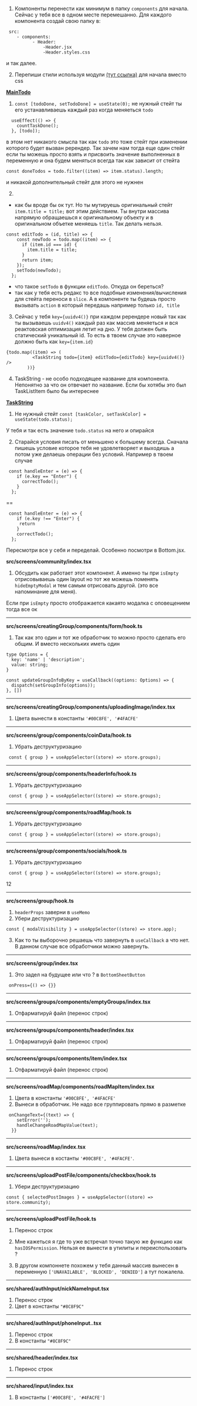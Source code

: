 1. Компоненты перенести как минимум в папку `components` для начала. Сейчас у тебя все в одном месте перемешанно. Для каждого компонента создай свою папку в:

```
 src:
	- components:
		  - Header:
			  -Header.jsx
			  -Header.styles.css
```
и так далее.

2. Перепиши стили используя модули [(тут ссылка)]("https://create-react-app.dev/docs/adding-a-css-modules-stylesheet/") для начала вместо css



**[MainTodo](https://github.com/krok-86/REDUX-TODO/blob/main/src/MainToDo.jsx)**

1. `const [todoDone, setTodoDone] = useState(0);` не нужный стейт
ты его устанавливаешь каждый раз когда меняеться `todo`
```
  useEffect(() => {
    countTaskDone();
  }, [todo]);
```
в этом нет никакого смысла так как `todo` это тоже стейт при изменении которого будет вызван ререндер. Так зачем нам тогда еще один стейт если ты можешь просто взять и присвоить значение выполненных в переменную и она будем меняться всегда так как зависит от стейта

```
const doneTodos = todo.filter((item) => item.status).length;
```

и никакой дополнительный стейт для этого не нужнен


2. 
- как бы вроде бы ок тут. Но ты мутируешь оригинальный стейт ` item.title = title;` вот этим действием. Ты внутри массива напрямую обращаешься к оригинальному объекту и в оригинальном объетке меняешь `title`. Так делать нельзя. 

```
const editTodo = (id, title) => {
    const newTodo = todo.map((item) => {
      if (item.id === id) {
        item.title = title;
      }
      return item;
    });
    setTodo(newTodo);
  };
```

- что такое `setTodo` в функции `editTodo`. Откуда он береться? 
- так как у тебя есть редакс то все подобные изменения/вычисления для стейта переноси в `slice`. А в компоненте ты будешь просто вызывать `action` в который передашь например только `id, title`

3. Сейчас у тебя `key={uuidv4()}` при каждом ререндере новый так как ты вызываешь `uuidv4()` каждый раз как массив меняеться и вся реактовская оптимизация летит на дно. У тебя должен быть статический уникальный id. 
То есть в твоем случае это наверное должно быть как `key={item.id}`

```
{todo.map((item) => (
          <TaskString todo={item} editTodo={editTodo} key={uuidv4()} />
        ))}
```

4. TaskString - не особо подходящее название для компонента. Непонятно за что он отвечает по название. Если бы хотябы это был TaskListItem было бы интереснее


**[TaskString](https://github.com/krok-86/REDUX-TODO/blob/main/src/TaskString.jsx)**

1. Не нужный стейт ` const [taskColor, setTaskColor] = useState(todo.status);
`

У тебя и так есть значение `todo.status` на него и опирайся


2. Старайся условия писать от меньшено к большему всегда. Сначала пишешь условие которое тебя не удовлетворяет и выходишь а потом уже делаешь операции без условий. Например в твоем случае

```
 const handleEnter = (e) => {
    if (e.key == "Enter") {
      correctTodo();
    }
  };
```

==

```
 const handleEnter = (e) => {
    if (e.key !== "Enter") {
     return
    }
    correctTodo();
  };
```

Пересмотри все у себя и переделай. Особенно посмотри в Bottom.jsx. 

**src/screens/community/index.tsx**

1. Обсудить как работает этот компонент. А именно ты при `isEmpty` отрисовываешь один layout но тот же можешь поменять `hideEmptyModal` и тем самым отрисовать другой. (это все напоминание для меня). 

Если при `isEmpty` просто отображается какаято модалка с оповещением тогда все ок

____
**src/screens/creatingGroup/components/form/hook.ts**

1. Так как это один и тот же обработчик то можно просто сделать его общим. И вместо нескольких иметь один

```
type Options = {
  key: 'name' | 'description';
  value: string;
}

const updateGroupInfoByKey = useCallback((options: Options) => {
  dispatch(setGroupInfo(options));
}, [])
```

____

**src/screens/creatingGroup/components/uploadingImage/index.tsx**

1. Цвета вынести в константы `'#00C8FE', '#4FACFE'`


____

**src/screens/group/components/coinData/hook.ts**

1. Убрать деструктуризацию

```
 const { group } = useAppSelector((store) => store.groups);
```

____

**src/screens/group/components/headerInfo/hook.ts**

1. Убрать деструктуризацию

```
 const { group } = useAppSelector((store) => store.groups);
```
____

**src/screens/group/components/roadMap/hook.ts**

1. Убрать деструктуризацию

```
 const { group } = useAppSelector((store) => store.groups);
```
____
**src/screens/group/components/socials/hook.ts**

1. Убрать деструктуризацию

```
 const { group } = useAppSelector((store) => store.groups);
```
12
___

**src/screens/group/hook.ts**

1. `headerProps` заверни в `useMemo`
2. Убери деструктуризацию 
```
const { modalVisibility } = useAppSelector((store) => store.app);
```

3. Как то ты выборочно решаешь что завернуть в `useCallback` а что нет. В данном случае все обработчики можно завернуть.


___
**src/screens/group/index.tsx**

1. Это задел на будущее или что ? в `BottomSheetButton`

```
 onPress={() => {}}
```

___

**src/screens/groups/components/emptyGroups/index.tsx**

1. Отфарматируй файл (перенос строк)

___
**src/screens/groups/components/header/index.tsx**

1. Отфарматируй файл (перенос строк)

___

**src/screens/groups/components/item/index.tsx**

1. Отфарматируй файл (перенос строк)

___

**src/screens/roadMap/components/roadMapItem/index.tsx**

1. Цвета в константы `'#00C8FE', '#4FACFE'`
2. Вынеси в обработчик. Не надо все группировать прямо в разметке
```
 onChangeText={(text) => {
    setError('');
    handleChangeRoadMapValue(text);
  }}
```

___

**src/screens/roadMap/index.tsx**

1. Цвета вынеси в костанты `'#00C8FE', '#4FACFE'`.

___
**src/screens/uploadPostFile/components/checkbox/hook.ts**

1. Убери деструктуризацию 
```
const { selectedPostImages } = useAppSelector((store) => store.community);
```


___
**src/screens/uploadPostFile/hook.ts**

1. Перенос строк
2. Мне кажеться я где то уже встречал точно такую же функцию как `hasIOSPermission`. Нельзя ее вынести в утилиты и переиспользовать ?

3. В другом компоннете похожем у тебя данный массив вынесен в переменную `['UNAVAILABLE', 'BLOCKED', 'DENIED']` а тут пожалела. 

___
**src/shared/authInput/nickNameInput.tsx**

1. Перенос строк
2. Цвет в константы `"#8C8F9C"`


___
**src/shared/authInput/phoneInput..tsx**

1. Перенос строк
2.  В константы `"#8C8F9C"`

___
**src/shared/header/index.tsx**

1. Перенос строк 

___
**src/shared/input/index.tsx**

1. В константы `['#00C8FE', '#4FACFE']`
